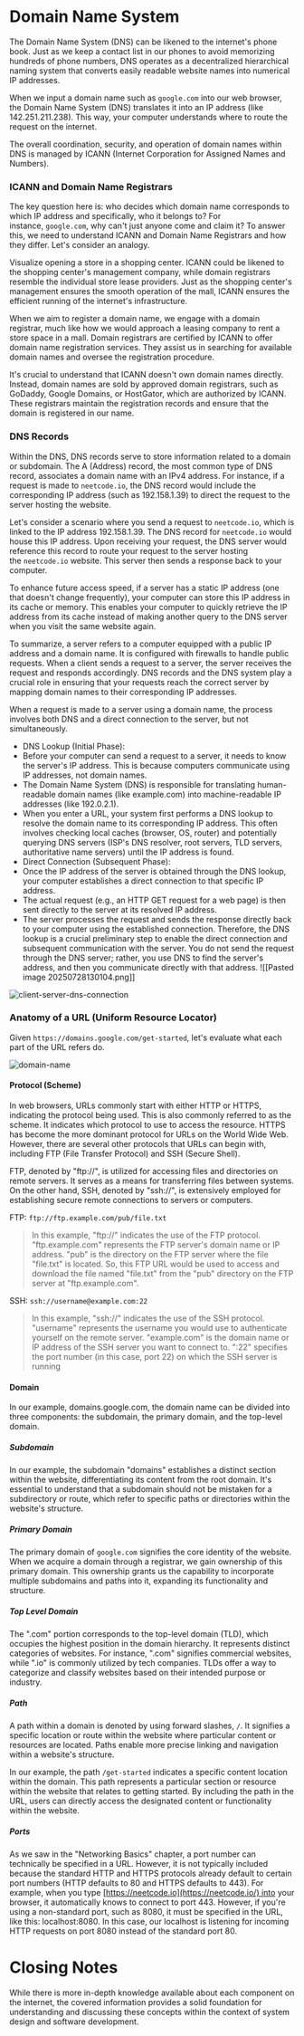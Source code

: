 # Domain Name System

The Domain Name System (DNS) can be likened to the internet's phone book. Just as we keep a contact list in our phones to avoid memorizing hundreds of phone numbers, DNS operates as a decentralized hierarchical naming system that converts easily readable website names into numerical IP addresses.

When we input a domain name such as `google.com` into our web browser, the Domain Name System (DNS) translates it into an IP address (like 142.251.211.238). This way, your computer understands where to route the request on the internet.

The overall coordination, security, and operation of domain names within DNS is managed by ICANN (Internet Corporation for Assigned Names and Numbers).

### ICANN and Domain Name Registrars

The key question here is: who decides which domain name corresponds to which IP address and specifically, who it belongs to? For instance, `google.com`, why can't just anyone come and claim it? To answer this, we need to understand ICANN and Domain Name Registrars and how they differ. Let's consider an analogy.

Visualize opening a store in a shopping center. ICANN could be likened to the shopping center's management company, while domain registrars resemble the individual store lease providers. Just as the shopping center's management ensures the smooth operation of the mall, ICANN ensures the efficient running of the internet's infrastructure.

When we aim to register a domain name, we engage with a domain registrar, much like how we would approach a leasing company to rent a store space in a mall. Domain registrars are certified by ICANN to offer domain name registration services. They assist us in searching for available domain names and oversee the registration procedure.

It's crucial to understand that ICANN doesn't own domain names directly. Instead, domain names are sold by approved domain registrars, such as GoDaddy, Google Domains, or HostGator, which are authorized by ICANN. These registrars maintain the registration records and ensure that the domain is registered in our name.

### DNS Records

Within the DNS, DNS records serve to store information related to a domain or subdomain. The A (Address) record, the most common type of DNS record, associates a domain name with an IPv4 address. For instance, if a request is made to `neetcode.io`, the DNS record would include the corresponding IP address (such as 192.158.1.39) to direct the request to the server hosting the website.

Let's consider a scenario where you send a request to `neetcode.io`, which is linked to the IP address 192.158.1.39. The DNS record for `neetcode.io` would house this IP address. Upon receiving your request, the DNS server would reference this record to route your request to the server hosting the `neetcode.io` website. This server then sends a response back to your computer.

To enhance future access speed, if a server has a static IP address (one that doesn't change frequently), your computer can store this IP address in its cache or memory. This enables your computer to quickly retrieve the IP address from its cache instead of making another query to the DNS server when you visit the same website again.

To summarize, a server refers to a computer equipped with a public IP address and a domain name. It is configured with firewalls to handle public requests. When a client sends a request to a server, the server receives the request and responds accordingly. DNS records and the DNS system play a crucial role in ensuring that your requests reach the correct server by mapping domain names to their corresponding IP addresses.

When a request is made to a server using a domain name, the process involves both DNS and a direct connection to the server, but not simultaneously.
* DNS Lookup (Initial Phase):
* Before your computer can send a request to a server, it needs to know the server's IP address. This is because computers communicate using IP addresses, not domain names.
* The Domain Name System (DNS) is responsible for translating human-readable domain names (like example.com) into machine-readable IP addresses (like 192.0.2.1).
* When you enter a URL, your system first performs a DNS lookup to resolve the domain name to its corresponding IP address. This often involves checking local caches (browser, OS, router) and potentially querying DNS servers (ISP's DNS resolver, root servers, TLD servers, authoritative name servers) until the IP address is found.
* Direct Connection (Subsequent Phase):
* Once the IP address of the server is obtained through the DNS lookup, your computer establishes a direct connection to that specific IP address.
* The actual request (e.g., an HTTP GET request for a web page) is then sent directly to the server at its resolved IP address.
* The server processes the request and sends the response directly back to your computer using the established connection.
Therefore, the DNS lookup is a crucial preliminary step to enable the direct connection and subsequent communication with the server. You do not send the request through the DNS server; rather, you use DNS to find the server's address, and then you communicate directly with that address.
![[Pasted image 20250728130104.png]]

![client-server-dns-connection](https://imagedelivery.net/CLfkmk9Wzy8_9HRyug4EVA/605db206-69d8-4fa6-d66c-d935ba975000/sharpen=1)

### Anatomy of a URL (Uniform Resource Locator)

Given `https://domains.google.com/get-started`, let's evaluate what each part of the URL refers do.

![domain-name](https://imagedelivery.net/CLfkmk9Wzy8_9HRyug4EVA/1c486335-2bad-48b4-674b-68f5236e5700/sharpen=1)

#### Protocol (Scheme)

In web browsers, URLs commonly start with either HTTP or HTTPS, indicating the protocol being used. This is also commonly referred to as the scheme. It indicates which protocol to use to access the resource. HTTPS has become the more dominant protocol for URLs on the World Wide Web. However, there are several other protocols that URLs can begin with, including FTP (File Transfer Protocol) and SSH (Secure Shell).

FTP, denoted by "ftp://", is utilized for accessing files and directories on remote servers. It serves as a means for transferring files between systems. On the other hand, SSH, denoted by "ssh://", is extensively employed for establishing secure remote connections to servers or computers.

FTP: `ftp://ftp.example.com/pub/file.txt`

> In this example, "ftp://" indicates the use of the FTP protocol. "ftp.example.com" represents the FTP server's domain name or IP address. "pub" is the directory on the FTP server where the file "file.txt" is located. So, this FTP URL would be used to access and download the file named "file.txt" from the "pub" directory on the FTP server at "ftp.example.com".

SSH: `ssh://username@example.com:22`

> In this example, "ssh://" indicates the use of the SSH protocol. "username" represents the username you would use to authenticate yourself on the remote server. "example.com" is the domain name or IP address of the SSH server you want to connect to. ":22" specifies the port number (in this case, port 22) on which the SSH server is running

#### Domain

In our example, domains.google.com, the domain name can be divided into three components: the subdomain, the primary domain, and the top-level domain.

##### Subdomain

In our example, the subdomain "domains" establishes a distinct section within the website, differentiating its content from the root domain. It's essential to understand that a subdomain should not be mistaken for a subdirectory or route, which refer to specific paths or directories within the website's structure.

##### Primary Domain

The primary domain of `google.com` signifies the core identity of the website. When we acquire a domain through a registrar, we gain ownership of this primary domain. This ownership grants us the capability to incorporate multiple subdomains and paths into it, expanding its functionality and structure.

##### Top Level Domain

The ".com" portion corresponds to the top-level domain (TLD), which occupies the highest position in the domain hierarchy. It represents distinct categories of websites. For instance, ".com" signifies commercial websites, while ".io" is commonly utilized by tech companies. TLDs offer a way to categorize and classify websites based on their intended purpose or industry.

##### Path

A path within a domain is denoted by using forward slashes, `/`. It signifies a specific location or route within the website where particular content or resources are located. Paths enable more precise linking and navigation within a website's structure.

In our example, the path `/get-started` indicates a specific content location within the domain. This path represents a particular section or resource within the website that relates to getting started. By including the path in the URL, users can directly access the designated content or functionality within the website.

##### Ports

As we saw in the "Networking Basics" chapter, a port number can technically be specified in a URL. However, it is not typically included because the standard HTTP and HTTPS protocols already default to certain port numbers (HTTP defaults to 80 and HTTPS defaults to 443). For example, when you type [https://neetcode.io](https://neetcode.io/) into your browser, it automatically knows to connect to port 443. However, if you're using a non-standard port, such as 8080, it must be specified in the URL, like this: localhost:8080. In this case, our localhost is listening for incoming HTTP requests on port 8080 instead of the standard port 80.

# Closing Notes

While there is more in-depth knowledge available about each component on the internet, the covered information provides a solid foundation for understanding and discussing these concepts within the context of system design and software development.
